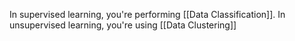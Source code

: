 In supervised learning, you're performing [[Data Classification]].
In unsupervised learning, you're using [[Data Clustering]]
